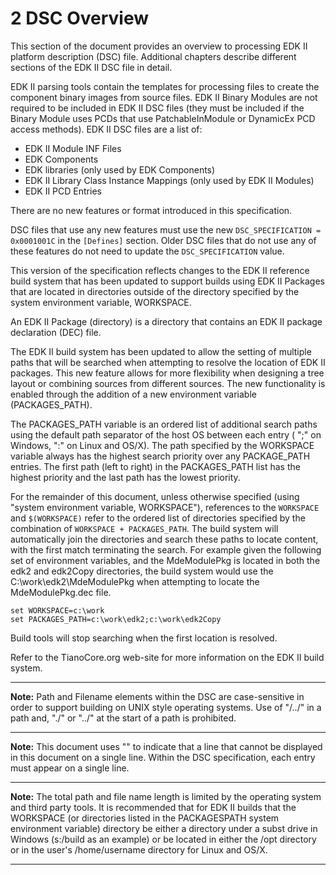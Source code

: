 <!--- @file
  2 DSC Overview

  Copyright (c) 2006-2018, Intel Corporation. All rights reserved.<BR>

  Redistribution and use in source (original document form) and 'compiled'
  forms (converted to PDF, epub, HTML and other formats) with or without
  modification, are permitted provided that the following conditions are met:

  1) Redistributions of source code (original document form) must retain the
     above copyright notice, this list of conditions and the following
     disclaimer as the first lines of this file unmodified.

  2) Redistributions in compiled form (transformed to other DTDs, converted to
     PDF, epub, HTML and other formats) must reproduce the above copyright
     notice, this list of conditions and the following disclaimer in the
     documentation and/or other materials provided with the distribution.

  THIS DOCUMENTATION IS PROVIDED BY TIANOCORE PROJECT "AS IS" AND ANY EXPRESS OR
  IMPLIED WARRANTIES, INCLUDING, BUT NOT LIMITED TO, THE IMPLIED WARRANTIES OF
  MERCHANTABILITY AND FITNESS FOR A PARTICULAR PURPOSE ARE DISCLAIMED. IN NO
  EVENT SHALL TIANOCORE PROJECT  BE LIABLE FOR ANY DIRECT, INDIRECT, INCIDENTAL,
  SPECIAL, EXEMPLARY, OR CONSEQUENTIAL DAMAGES (INCLUDING, BUT NOT LIMITED TO,
  PROCUREMENT OF SUBSTITUTE GOODS OR SERVICES; LOSS OF USE, DATA, OR PROFITS;
  OR BUSINESS INTERRUPTION) HOWEVER CAUSED AND ON ANY THEORY OF LIABILITY,
  WHETHER IN CONTRACT, STRICT LIABILITY, OR TORT (INCLUDING NEGLIGENCE OR
  OTHERWISE) ARISING IN ANY WAY OUT OF THE USE OF THIS DOCUMENTATION, EVEN IF
  ADVISED OF THE POSSIBILITY OF SUCH DAMAGE.

-->

# 2 DSC Overview

This section of the document provides an overview to processing EDK II platform
description (DSC) file. Additional chapters describe different sections of the
EDK II DSC file in detail.

EDK II parsing tools contain the templates for processing files to create the
component binary images from source files. EDK II Binary Modules are not
required to be included in EDK II DSC files (they must be included if the
Binary Module uses PCDs that use PatchableInModule or DynamicEx PCD access
methods). EDK II DSC files are a list of:

* EDK II Module INF Files
* EDK Components
* EDK libraries (only used by EDK Components)
* EDK II Library Class Instance Mappings (only used by EDK II Modules)
* EDK II PCD Entries

There are no new features or format introduced in this specification.

DSC files that use any new features must use the new
`DSC_SPECIFICATION = 0x0001001C` in the `[Defines]` section. Older DSC files
that do not use any of these features do not need to update the
`DSC_SPECIFICATION` value.

This version of the specification reflects changes to the EDK II reference
build system that has been updated to support builds using EDK II Packages that
are located in directories outside of the directory specified by the system
environment variable, WORKSPACE.

An EDK II Package (directory) is a directory that contains an EDK II package
declaration (DEC) file.

The EDK II build system has been updated to allow the setting of multiple paths
that will be searched when attempting to resolve the location of EDK II
packages. This new feature allows for more flexibility when designing a tree
layout or combining sources from different sources. The new functionality is
enabled through the addition of a new environment variable (PACKAGES_PATH).

The PACKAGES_PATH variable is an ordered list of additional search paths using
the default path separator of the host OS between each entry ( ";" on Windows,
":" on Linux and OS/X). The path specified by the WORKSPACE variable always has
the highest search priority over any PACKAGE_PATH entries. The first path (left
to right) in the PACKAGES_PATH list has the highest priority and the last path
has the lowest priority.

For the remainder of this document, unless otherwise specified (using "system
environment variable, WORKSPACE"), references to the `WORKSPACE` and
`$(WORKSPACE)` refer to the ordered list of directories specified by the
combination of `WORKSPACE + PACKAGES_PATH`. The build system will automatically
join the directories and search these paths to locate content, with the first
match terminating the search. For example given the following set of
environment variables, and the MdeModulePkg is located in both the edk2 and
edk2Copy directories, the build system would use the C:\work\edk2\MdeModulePkg
when attempting to locate the MdeModulePkg.dec file.

```
set WORKSPACE=c:\work
set PACKAGES_PATH=c:\work\edk2;c:\work\edk2Copy
```

Build tools will stop searching when the first location is resolved.

Refer to the TianoCore.org web-site for more information on the EDK II build
system.

**********
**Note:** Path and Filename elements within the DSC are case-sensitive in order
to support building on UNIX style operating systems. Use of "/../" in a path
and, "./" or "../" at the start of a path is prohibited.
**********
**Note:** This document uses "\" to indicate that a line that cannot be
displayed in this document on a single line. Within the DSC specification, each
entry must appear on a single line.
**********
**Note:** The total path and file name length is limited by the operating
system and third party tools. It is recommended that for EDK II builds that the
WORKSPACE (or directories listed in the PACKAGESPATH system environment
variable) directory be either a directory under a subst drive in Windows
(s:/build as an example) or be located in either the /opt directory or in the
user's /home/username directory for Linux and OS/X.
**********
